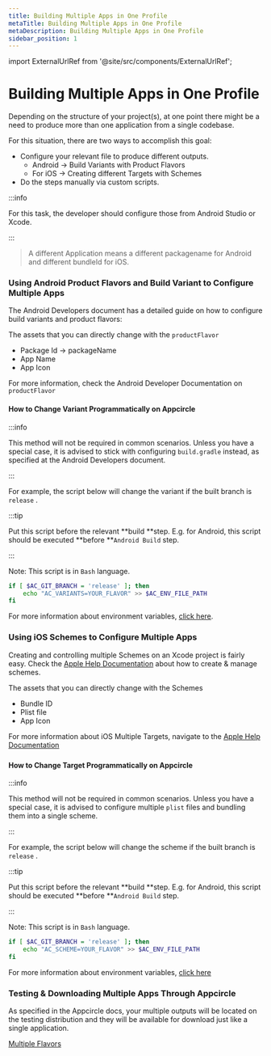```yaml
---
title: Building Multiple Apps in One Profile
metaTitle: Building Multiple Apps in One Profile
metaDescription: Building Multiple Apps in One Profile
sidebar_position: 1
---
```


import ExternalUrlRef from '@site/src/components/ExternalUrlRef';

# Building Multiple Apps in One Profile

Depending on the structure of your project(s), at one point there might be a need to produce more than one application from a single codebase.

For this situation, there are two ways to accomplish this goal:

- Configure your relevant file to produce different outputs.
  - Android -> Build Variants with Product Flavors
  - For iOS -> Creating different Targets with Schemes
- Do the steps manually via custom scripts.

:::info

For this task, the developer should configure those from Android Studio or Xcode.

:::

> A different Application means a different packagename for Android and different bundleId for iOS.

### Using Android Product Flavors and Build Variant to Configure Multiple Apps

The Android Developers document has a detailed guide on how to configure build variants and product flavors:

<ExternalUrlRef url="https://developer.android.com/studio/build/build-variants" />

The assets that you can directly change with the `productFlavor`

- Package Id -> packageName
- App Name
- App Icon

For more information, check the Android Developer Documentation on `productFlavor`

<ExternalUrlRef url="https://developer.android.com/reference/tools/gradle-api/4.2/com/android/build/api/dsl/ProductFlavor" title="Android Developer Documentation on productFlavor"/>

#### How to Change Variant Programmatically on Appcircle

:::info

This method will not be required in common scenarios. Unless you have a special case, it is advised to stick with configuring `build.gradle` instead, as specified at the Android Developers document.

:::

For example, the script below will change the variant if the built branch is `release` .

:::tip

Put this script before the relevant **build **step. E.g. for Android, this script should be executed **before **`Android Build` step.

:::

Note: This script is in `Bash` language.

```bash
if [ $AC_GIT_BRANCH = 'release' ]; then
	echo "AC_VARIANTS=YOUR_FLAVOR" >> $AC_ENV_FILE_PATH
fi
```

For more information about environment variables, [click here](../environment-variables/appcircle-specific-environment-variables.md#android-specific-environment-variables).

### Using iOS Schemes to Configure Multiple Apps

Creating and controlling multiple Schemes on an Xcode project is fairly easy. Check the [Apple Help Documentation](https://help.apple.com/xcode/mac/current/#/dev0bee46f46) about how to create & manage schemes.

The assets that you can directly change with the Schemes

- Bundle ID
- Plist file
- App Icon

<!-- ![](<https://cdn.appcircle.io/docs/assets/image (216).png>) -->

For more information about iOS Multiple Targets, navigate to the [Apple Help Documentation](https://help.apple.com/xcode/mac/current/#/dev38419576c)

###

#### How to Change Target Programmatically on Appcircle

:::info

This method will not be required in common scenarios. Unless you have a special case, it is advised to configure multiple `plist` files and bundling them into a single scheme.

:::

For example, the script below will change the scheme if the built branch is `release` .

:::tip

Put this script before the relevant **build **step. E.g. for Android, this script should be executed **before **`Android Build` step.

:::

Note: This script is in `Bash` language.

```bash
if [ $AC_GIT_BRANCH = 'release' ]; then
	echo "AC_SCHEME=YOUR_FLAVOR" >> $AC_ENV_FILE_PATH
fi
```

For more information about environment variables, [click here](../environment-variables/appcircle-specific-environment-variables.md#ios-specific-environment-variables)

### Testing & Downloading Multiple Apps Through Appcircle

As specified in the Appcircle docs, your multiple outputs will be located on the testing distribution and they will be available for download just like a single application.

[Multiple Flavors](../distribute/create-or-select-a-distribution-profile.md#android-applications-with-multiple-flavors)
 